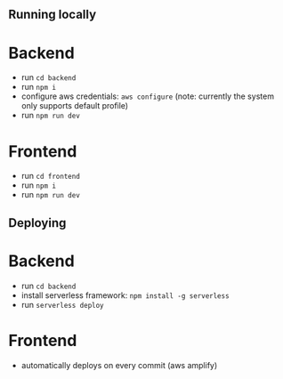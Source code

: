 ## Running locally

# Backend

- run `cd backend`
- run `npm i`
- configure aws credentials: `aws configure` (note: currently the system only supports default profile)
- run `npm run dev`

# Frontend

- run `cd frontend`
- run `npm i`
- run `npm run dev`

## Deploying

# Backend

- run `cd backend`
- install serverless framework: `npm install -g serverless`
- run `serverless deploy`

# Frontend

- automatically deploys on every commit (aws amplify)
